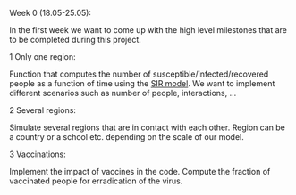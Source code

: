 Week 0 (18.05-25.05):

In the first week we want to come up with the high level milestones that are to be completed during this project. 

1 Only one region: 

Function that computes the number of susceptible/infected/recovered people as a function of time using the [SIR model](https://scipython.com/book/chapter-8-scipy/additional-examples/the-sir-epidemic-model/). We want to implement different scenarios such as number of people, interactions, ...

2 Several regions:

Simulate several regions that are in contact with each other. Region can be a country or a school etc. depending on the scale of our model.

3 Vaccinations:

Implement the impact of vaccines in the code. Compute the fraction of vaccinated people for erradication of the virus.
